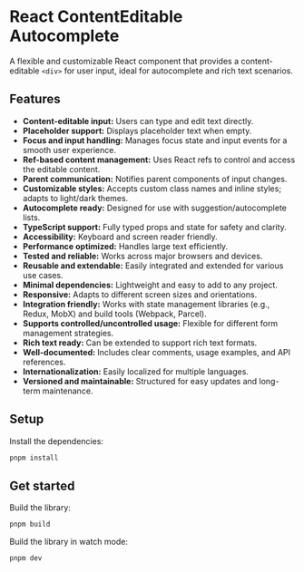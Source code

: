 # React ContentEditable Autocomplete

A flexible and customizable React component that provides a content-editable `<div>` for user input, ideal for autocomplete and rich text scenarios.

## Features

- **Content-editable input:** Users can type and edit text directly.
- **Placeholder support:** Displays placeholder text when empty.
- **Focus and input handling:** Manages focus state and input events for a smooth user experience.
- **Ref-based content management:** Uses React refs to control and access the editable content.
- **Parent communication:** Notifies parent components of input changes.
- **Customizable styles:** Accepts custom class names and inline styles; adapts to light/dark themes.
- **Autocomplete ready:** Designed for use with suggestion/autocomplete lists.
- **TypeScript support:** Fully typed props and state for safety and clarity.
- **Accessibility:** Keyboard and screen reader friendly.
- **Performance optimized:** Handles large text efficiently.
- **Tested and reliable:** Works across major browsers and devices.
- **Reusable and extendable:** Easily integrated and extended for various use cases.
- **Minimal dependencies:** Lightweight and easy to add to any project.
- **Responsive:** Adapts to different screen sizes and orientations.
- **Integration friendly:** Works with state management libraries (e.g., Redux, MobX) and build tools (Webpack, Parcel).
- **Supports controlled/uncontrolled usage:** Flexible for different form management strategies.
- **Rich text ready:** Can be extended to support rich text formats.
- **Well-documented:** Includes clear comments, usage examples, and API references.
- **Internationalization:** Easily localized for multiple languages.
- **Versioned and maintainable:** Structured for easy updates and long-term maintenance.


## Setup

Install the dependencies:

```bash
pnpm install
```

## Get started

Build the library:

```bash
pnpm build
```

Build the library in watch mode:

```bash
pnpm dev
```
